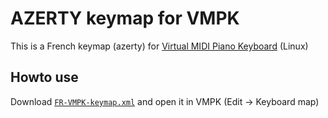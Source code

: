 # AZERTY keymap for VMPK

This is a French keymap (azerty) for [Virtual MIDI Piano Keyboard](https://github.com/pedrolcl/VMPK) (Linux)

## Howto use

Download [`FR-VMPK-keymap.xml`](https://github.com/brunetton/VMPK-FR-keymap/blob/main/FR-VMPK-keymap.xml) and open it in VMPK (Edit -> Keyboard map)
